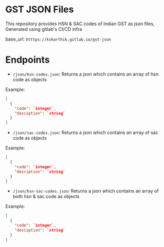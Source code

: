 # GST JSON Files

This repository provides HSN & SAC codes of Indian GST as json files, Generated using gitlab's CI/CD infra

base_url: `htttps://kskarthik.gitlab.io/gst-json`

# Endpoints

- `/json/hsn-codes.json`: Returns a json which contains an array of hsn code as objects

Example:

```json
[
  {
    "code": `integer`,
    "desciption": `string`
  }
]
```

- `/json/sac-codes.json`: Returns a json which contains an array of sac code as objects

Example:

```json
[
  {
    "code": `integer`,
    "desciption": `string`
  }
]
```

- `/json/hsn-sac-codes.json`: Returns a json which contains an array of both hsn & sac code as objects

Example:

```json
[
  {
    "code": `integer`,
    "desciption": `string`
  }
]
```
